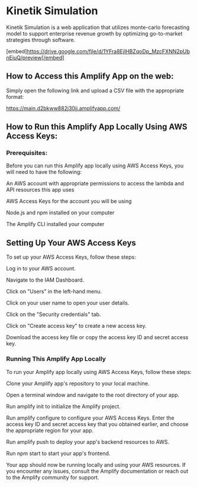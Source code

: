 # Kinetik Simulation
Kinetik Simulation is a web application that utilizes monte-carlo forecasting model to support enterprise revenue growth by optimizing go-to-market strategies through software.

[embed]https://drive.google.com/file/d/1YFra8EjlHBZqoDp_MzcFXNN2pUbnEiuQ/preview[/embed]

## How to Access this Amplify App on the web:

Simply open the following link and upload a CSV file with the appropriate format:

https://main.d2bkww882j30jj.amplifyapp.com/

## How to Run this Amplify App Locally Using AWS Access Keys:

### Prerequisites:
Before you can run this Amplify app locally using AWS Access Keys, you will need to have the following:

An AWS account with appropriate permissions to access the lambda and API resources this app uses

AWS Access Keys for the account you will be using

Node.js and npm installed on your computer

The Amplify CLI installed your computer

## Setting Up Your AWS Access Keys

To set up your AWS Access Keys, follow these steps:

Log in to your AWS account.

Navigate to the IAM Dashboard.

Click on "Users" in the left-hand menu.

Click on your user name to open your user details.

Click on the "Security credentials" tab.

Click on "Create access key" to create a new access key.

Download the access key file or copy the access key ID and secret access key.

### Running This Amplify App Locally

To run your Amplify app locally using AWS Access Keys, follow these steps:

Clone your Amplify app's repository to your local machine.

Open a terminal window and navigate to the root directory of your app.

Run amplify init to initialize the Amplify project.

Run amplify configure to configure your AWS Access Keys. Enter the access key ID and secret access key that you obtained earlier, and choose the appropriate region for your app.

Run amplify push to deploy your app's backend resources to AWS.

Run npm start to start your app's frontend.

Your app should now be running locally and using your AWS resources. If you encounter any issues, consult the Amplify documentation or reach out to the Amplify community for support.
